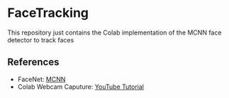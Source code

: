 # FaceTracking
This repository just contains the Colab implementation of the MCNN face detector to track faces


## References
- FaceNet: [MCNN](https://github.com/timesler/facenet-pytorch)
- Colab Webcam Caputure: [YouTube Tutorial](https://www.youtube.com/watch?v=YjWh7QvVH60&feature=youtu.be)
